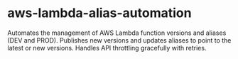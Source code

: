 # aws-lambda-alias-automation
Automates the management of AWS Lambda function versions and aliases (DEV and PROD). Publishes new versions and updates aliases to point to the latest or new versions. Handles API throttling gracefully with retries.
